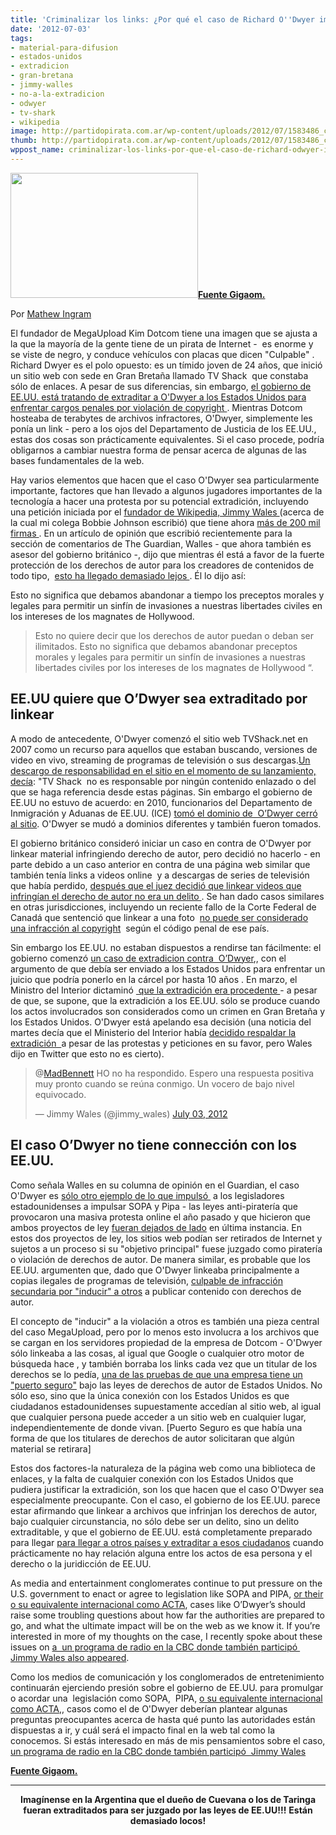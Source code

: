 ```yaml
---
title: 'Criminalizar los links: ¿Por qué el caso de Richard O''Dwyer importa?'
date: '2012-07-03'
tags:
- material-para-difusion
- estados-unidos
- extradicion
- gran-bretana
- jimmy-walles
- no-a-la-extradicion
- odwyer
- tv-shark
- wikipedia
image: http://partidopirata.com.ar/wp-content/uploads/2012/07/1583486_c6221ed17c_z.png
thumb: http://partidopirata.com.ar/wp-content/uploads/2012/07/1583486_c6221ed17c_z-150x150.png
wppost_name: criminalizar-los-links-por-que-el-caso-de-richard-odwyer-importa
---
```


<strong></strong><a href="http://partidopirata.com.ar/wp-content/uploads/2012/07/1583486_c6221ed17c_z.png"><img class="alignright size-full wp-image-5105" title="1583486_c6221ed17c_z" src="http://partidopirata.com.ar/wp-content/uploads/2012/07/1583486_c6221ed17c_z.png" alt="" width="300" height="200" /></a><strong><a href="http://gigaom.com/2012/07/03/criminalizing-links-why-the-richard-odwyer-case-matters/" target="_blank">Fuente Gigaom.</a></strong>

Por <a title="Posts by Mathew Ingram" href="http://gigaom.com/author/mathewingram/" rel="author">Mathew Ingram</a>

El fundador de MegaUpload Kim Dotcom tiene una imagen que se ajusta a la que la mayoría de la gente tiene de un pirata de Internet -  es enorme y se viste de negro, y conduce vehículos con placas que dicen "Culpable" . Richard Dwyer es el polo opuesto: es un tímido joven de 24 años, que inició un sitio web con sede en Gran Bretaña llamado TV Shack  que constaba sólo de enlaces. A pesar de sus diferencias, sin embargo, <a href="http://boingboing.net/2012/07/03/home-secretary-to-uk-net-activ.html">el gobierno de EE.UU. está tratando de extraditar a O'Dwyer a los Estados Unidos para enfrentar cargos penales por violación de copyright </a>. Mientras Dotcom hosteaba de terabytes de archivos infractores, O'Dwyer, simplemente les ponía un link - pero a los ojos del Departamento de Justicia de los EE.UU., estas dos cosas son prácticamente equivalentes. Si el caso procede, podría obligarnos a cambiar nuestra forma de pensar acerca de algunas de las bases fundamentales de la web.

Hay varios elementos que hacen que el caso O'Dwyer sea particularmente importante, factores que han llevado a algunos jugadores importantes de la tecnología a hacer una protesta por su potencial extradición, incluyendo una petición iniciada por el <a href="http://partidopirata.com.ar/4927/el-fundador-de-wikipedia-protesta-por-la-extradicion-por-pirateria-de-un-estudiante-del-reino-unido">fundador de Wikipedia, Jimmy Wales </a>(acerca de la cual mi colega Bobbie Johnson escribió) que tiene ahora <a href="http://www.change.org/petitions/ukhomeoffice-stop-the-extradition-of-richard-o-dwyer-to-the-usa-saverichard">más de 200 mil firmas </a>. En un artículo de opinión que escribió recientemente para la sección de comentarios de The Guardian, Walles - que ahora también es asesor del gobierno británico -, dijo que mientras él está a favor de la fuerte protección de los derechos de autor para los creadores de contenidos de todo tipo,  <a href="http://www.guardian.co.uk/commentisfree/2012/jun/24/richard-o-dwyer-my-petition">esto ha llegado demasiado lejos </a>. Él lo dijo así:

Esto no significa que debamos abandonar a tiempo los preceptos morales y legales para permitir un sinfín de invasiones a nuestras libertades civiles en los intereses de los magnates de Hollywood.
<blockquote>Esto no quiere decir que los derechos de autor puedan o deban ser ilimitados. Esto no significa que debamos abandonar preceptos morales y legales para permitir un sinfín de invasiones a nuestras libertades civiles por los intereses de los magnates de Hollywood “.</blockquote>
<h2>EE.UU quiere que O’Dwyer sea extraditado por linkear</h2>
A modo de antecedente, O'Dwyer comenzó el sitio web TVShack.net en 2007 como un recurso para aquellos que estaban buscando, versiones de video en vivo, streaming de programas de televisión o sus descargas.<a href="http://web.archive.org/web/20080221045951/http://tvshack.net/terms">Un descargo de responsabilidad en el sitio en el momento de su lanzamiento, decía</a>: "TV Shack  no es responsable por ningún contenido enlazado o del que se haga referencia desde estas páginas. Sin embargo el gobierno de EE.UU no estuvo de acuerdo: en 2010, funcionarios del Departamento de Inmigración y Aduanas de EE.UU. (ICE) <a href="http://www.theregister.co.uk/2010/07/01/us_movie_piracy_crackdown/">tomó el dominio de  O’Dwyer cerró al sitio</a>. O'Dwyer se mudó a dominios diferentes y también fueron tomados.

El gobierno británico consideró iniciar un caso en contra de O'Dwyer por linkear material infringiendo derecho de autor, pero decidió no hacerlo - en parte debido a un caso anterior en contra de una página web similar que también tenía links a videos online  y a descargas de series de televisión que había perdido, <a href="http://www.techdirt.com/articles/20100212/1549298157.shtml">después que el juez decidió que linkear videos que infringían el derecho de autor no era un delito </a>. Se han dado casos similares en otras jurisdicciones, incluyendo un reciente fallo de la Corte Federal de Canadá que sentenció que linkear a una foto  <a href="http://www.michaelgeist.ca/content/view/6558/125/">no puede ser considerado una infracción al copyright</a>  según el código penal de ese país.

Sin embargo los EE.UU. no estaban dispuestos a rendirse tan fácilmente: el gobierno comenzó <a href="http://www.guardian.co.uk/law/2011/jun/17/student-file-sharing-tvshack-extradition">un caso de extradicion contra  O’Dwyer</a>,, con el argumento de que debía ser enviado a los Estados Unidos para enfrentar un juicio que podría ponerlo en la cárcel por hasta 10 años . En marzo, el Ministro del Interior dictaminó <a href="http://www.barnsley-chronicle.co.uk/news/article/5022/home-secretary-approves-students-extradition"> que la extradición era procedente </a> - a pesar de que, se supone, que la extradición a los EE.UU. sólo se produce cuando los actos involucrados son considerados como un crimen en Gran Bretaña y los Estados Unidos. O'Dwyer está apelando esa decisión (una noticia del martes decía que el Ministerio del Interior había <a href="http://www.v3.co.uk/v3-uk/news/2188558/home-office-ignore-anti-odwyer-extradition-petition">decidido respaldar la extradición  </a>a pesar de las protestas y peticiones en su favor, pero Wales dijo en Twitter que esto no es cierto).
<blockquote lang="en">@<a href="https://twitter.com/MadBennett">MadBennett</a> HO no ha respondido. Espero una respuesta positiva muy pronto cuando se reúna conmigo. Un vocero de bajo nivel equivocado.

—
Jimmy Wales (@jimmy_wales) <a href="http://twitter.com/#%21/jimmy_wales/status/220154886598299648" data-datetime="2012-07-03T13:59:49+00:00">July 03, 2012</a></blockquote>
<h2>El caso O’Dwyer no tiene connección con los EE.UU.</h2>
Como señala Walles en su columna de opinión en el Guardian, el caso O'Dwyer es <a href="http://www.guardian.co.uk/commentisfree/2012/jun/24/richard-o-dwyer-my-petition">sólo otro ejemplo de lo que impulsó </a> a los legisladores estadounidenses a impulsar SOPA y Pipa - las leyes anti-piratería que provocaron una masiva protesta online el año pasado y que hicieron que ambos proyectos de ley <a href="http://gigaom.com/2012/01/20/senate-postpones-pipa-vote-your-move-web/">fueran dejados de lado</a> en última instancia. En estos dos proyectos de ley, los sitios web podían ser retirados de Internet y sujetos a un proceso si su "objetivo principal" fuese juzgado como piratería o violación de derechos de autor. De manera similar, es probable que los EE.UU. argumenten que, dado que O'Dwyer linkeaba principalmente a copias ilegales de programas de televisión, <a href="http://en.wikipedia.org/wiki/Secondary_liability">culpable de infracción secundaria por "inducir" a otros</a> a publicar contenido con derechos de autor.

El concepto de "inducir" a la violación a otros es también una pieza central del caso MegaUpload, pero por lo menos esto involucra a los archivos que se cargan en los servidores propiedad de la empresa de Dotcom - O'Dwyer sólo linkeaba a las cosas, al igual que Google o cualquier otro motor de búsqueda hace , y también borraba los links cada vez que un titular de los derechos se lo pedía, <a href="http://www.citmedialaw.org/legal-guide/copyright-claims-based-user-content">una de las pruebas de que una empresa tiene un "puerto seguro"</a> bajo las leyes de derechos de autor de Estados Unidos. No sólo eso, sino que la única conexión con los Estados Unidos es que ciudadanos estadounidenses supuestamente accedían al sitio web, al igual que cualquier persona puede acceder a un sitio web en cualquier lugar, independientemente de donde vivan. [Puerto Seguro es que había una forma de que los titulares de derechos de autor solicitaran que algún material se retirara]

Estos dos factores-la naturaleza de la página web como una biblioteca de enlaces, y la falta de cualquier conexión con los Estados Unidos que pudiera justificar la extradición, son los que hacen que el caso O'Dwyer sea especialmente preocupante. Con el caso, el gobierno de los EE.UU. parece estar afirmando que linkear a archivos que infrinjan los derechos de autor, bajo cualquier circunstancia, no sólo debe ser un delito, sino un delito extraditable, y que el gobierno de EE.UU. está completamente preparado para llegar <a href="http://www.guardian.co.uk/uk/2012/jun/25/tom-watson-richard-odwyer-extradition">para llegar a otros países y extraditar a esos ciudadanos</a> cuando prácticamente no hay relación alguna entre los actos de esa persona y el derecho o la juridicción de EE.UU.

As media and entertainment conglomerates continue to put pressure on the U.S. government to enact or agree to legislation like SOPA and PIPA, <a href="http://www.techdirt.com/articles/20120124/11270917527/what-is-acta-why-is-it-problem.shtml">or their o su equivalente internacional como ACTA</a>, cases like O’Dwyer’s should raise some troubling questions about how far the authorities are prepared to go, and what the ultimate impact will be on the web as we know it. If you’re interested in more of my thoughts on the case, I recently spoke about these issues on <a href="http://www.cbc.ca/q/blog/2012/06/28/is-linking-illegal/">a  un programa de radio en la CBC donde también participó  Jimmy Wales also appeared</a>.

Como los medios de comunicación y los conglomerados de entretenimiento continuarán ejerciendo presión sobre el gobierno de EE.UU. para promulgar o acordar una  legislación como SOPA,  PIPA, <a href="http://www.techdirt.com/articles/20120124/11270917527/what-is-acta-why-is-it-problem.shtml"> o su equivalente internacional como ACTA</a>,, casos como el de O'Dwyer deberían plantear algunas preguntas preocupantes acerca de hasta qué punto las autoridades están dispuestas a ir, y cuál será el impacto final en la web tal como la conocemos. Si estás interesado en más de mis pensamientos sobre el caso, <a href="http://www.cbc.ca/q/blog/2012/06/28/is-linking-illegal/">un programa de radio en la CBC donde también participó  Jimmy Wales</a>

<strong><a href="http://gigaom.com/2012/07/03/criminalizing-links-why-the-richard-odwyer-case-matters/" target="_blank">Fuente Gigaom.</a></strong>

<hr />
<p style="text-align: center;"><strong>Imagínense en la Argentina que el dueño de Cuevana o los de Taringa fueran extraditados para ser juzgado por las leyes de EE.UU!!!</strong>
<strong> Están demasiado locos!</strong></p>
